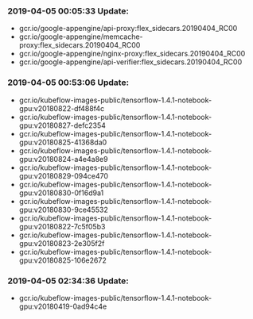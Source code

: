 ### 2019-04-05 00:05:33 Update:

- gcr.io/google-appengine/api-proxy:flex_sidecars.20190404_RC00
- gcr.io/google-appengine/memcache-proxy:flex_sidecars.20190404_RC00
- gcr.io/google-appengine/nginx-proxy:flex_sidecars.20190404_RC00
- gcr.io/google-appengine/api-verifier:flex_sidecars.20190404_RC00
### 2019-04-05 00:53:06 Update:

- gcr.io/kubeflow-images-public/tensorflow-1.4.1-notebook-gpu:v20180822-df488f4c
- gcr.io/kubeflow-images-public/tensorflow-1.4.1-notebook-gpu:v20180827-defc2354
- gcr.io/kubeflow-images-public/tensorflow-1.4.1-notebook-gpu:v20180825-41368da0
- gcr.io/kubeflow-images-public/tensorflow-1.4.1-notebook-gpu:v20180824-a4e4a8e9
- gcr.io/kubeflow-images-public/tensorflow-1.4.1-notebook-gpu:v20180829-094ce470
- gcr.io/kubeflow-images-public/tensorflow-1.4.1-notebook-gpu:v20180830-0f16d9a1
- gcr.io/kubeflow-images-public/tensorflow-1.4.1-notebook-gpu:v20180830-9ce45532
- gcr.io/kubeflow-images-public/tensorflow-1.4.1-notebook-gpu:v20180822-7c5f05b3
- gcr.io/kubeflow-images-public/tensorflow-1.4.1-notebook-gpu:v20180823-2e305f2f
- gcr.io/kubeflow-images-public/tensorflow-1.4.1-notebook-gpu:v20180825-106e2672
### 2019-04-05 02:34:36 Update:

- gcr.io/kubeflow-images-public/tensorflow-1.4.1-notebook-gpu:v20180419-0ad94c4e
